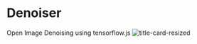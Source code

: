 # Denoiser
Open Image Denoising using tensorflow.js
![title-card-resized](https://github.com/DennisSmolek/Denoiser/assets/1397052/ffe87fd5-00e6-464e-b8a2-ba80402b9d2f)
